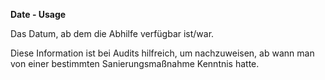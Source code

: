 **Date - Usage**

Das Datum, ab dem die Abhilfe verfügbar ist/war.

Diese Information ist bei Audits hilfreich, um nachzuweisen, ab wann man von einer bestimmten Sanierungsmaßnahme Kenntnis hatte.